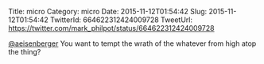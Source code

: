 Title: micro
Category: micro
Date: 2015-11-12T01:54:42
Slug: 2015-11-12T01:54:42
TwitterId: 664622312424009728
TweetUrl: https://twitter.com/mark_philpot/status/664622312424009728

[@aeisenberger](https://twitter.com/aeisenberger) You want to tempt the wrath of the whatever from high atop the thing?
